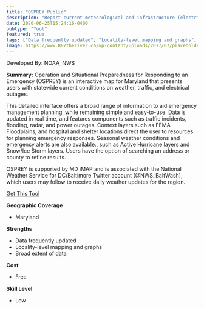 ```yaml
---
title: "OSPREY Public"
description: "Report current meteorological and infrastructure (electricity, traffic, shelters) conditions to aid emergency response planning for both citizens and professionals."
date: 2020-06-25T15:24:16-0400
pubtype: "Tool"
featured: true
tags: ["Data frequently updated", "Locality-level mapping and graphs", "Broad extent of data"]
image: https://www.887theriver.ca/wp-content/uploads/2017/07/placeholder.jpg
---
```

Developed By: NOAA_NWS

**Summary:** Operation and Situational Preparedness for Responding to an Emergency (OSPREY) is an interactive map for Maryland that presents users with statewide current conditions on weather, traffic, and electrical outages.

This detailed interface offers a broad range of information to aid emergency management planning, while remaining simple and easy-to-use. Data is updated in real time, and features components such as traffic incidents, flooding, radar, and power outages. Context layers such as FEMA Floodplains, and hospital and shelter locations direct the user to resources for planning emergency responses. Seasonal weather conditions and emergency alerts are also available., such as Active Hurricane layers and Snow/Ice Storm layers. Users have the option of searching an address or county to refine results.

OSPREY is supported by MD iMAP and is associated with the National Weather Service for DC/Baltimore Twitter account (@NWS_BaltWash), which users may follow to receive daily weather updates for the region.

<a href="https://geodata.md.gov/ospreypublic/" target="_blank">Get This Tool</a>

__**Geographic Coverage**__
-  Maryland

__**Strengths**__
-  Data frequently updated
-   Locality-level mapping and graphs
-   Broad extent of data

__**Cost**__
- Free

__**Skill Level**__
- Low
